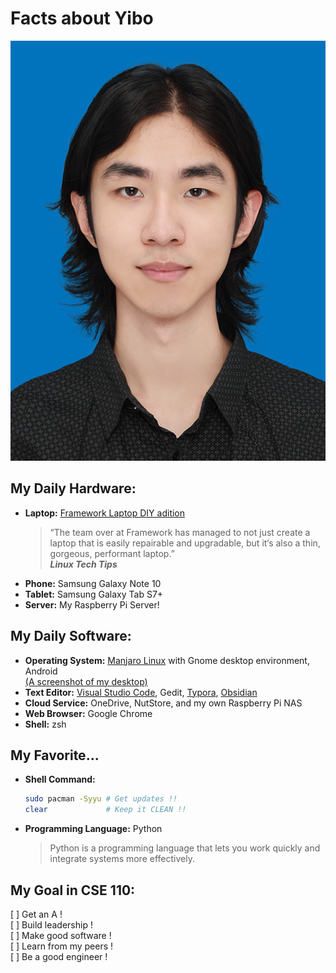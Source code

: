 # Facts about Yibo
![](images/portrait.jpg)

## My Daily Hardware:
- **Laptop:** [Framework Laptop DIY adition](https://frame.work)  
  > “The team over at Framework has managed to not just create a laptop that is easily repairable and upgradable, but it‘s also a thin, gorgeous, performant laptop.”  
  ***Linux Tech Tips***
- **Phone:** Samsung Galaxy Note 10  
- **Tablet:** Samsung Galaxy Tab S7+  
- **Server:** My Raspberry Pi Server!

## My Daily Software:
- **Operating System:** [Manjaro Linux](https://manjaro.org/download/) with Gnome desktop environment, Android  
  [(A screenshot of my desktop)](images/desktop.png)  
- **Text Editor:** [Visual Studio Code](https://code.visualstudio.com/), Gedit, [Typora](https://typora.io/), [Obsidian](https://obsidian.md/)  
- **Cloud Service:** OneDrive, NutStore, and my own Raspberry Pi NAS  
- **Web Browser:** Google Chrome  
- **Shell:** zsh

## My Favorite...
- **Shell Command:**
  ```bash
  sudo pacman -Syyu # Get updates !!
  clear             # Keep it CLEAN !!
  ```

- **Programming Language:** Python
  > Python is a programming language that lets you work quickly and integrate systems more effectively.  

## My Goal in CSE 110:
[ ] Get an A !  
[ ] Build leadership !  
[ ] Make good software !  
[ ] Learn from my peers !  
[ ] Be a good engineer !  